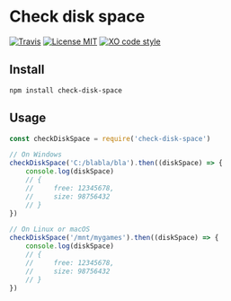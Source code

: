# Check disk space

[![Travis](https://img.shields.io/travis/Alex-D/check-disk-space.svg)](https://travis-ci.org/Alex-D/check-disk-space)
[![License MIT](https://img.shields.io/github/license/Alex-D/check-disk-space.svg)](LICENCE)
[![XO code style](https://img.shields.io/badge/code_style-XO-5ed9c7.svg)](https://github.com/sindresorhus/xo)

## Install

`npm install check-disk-space`

## Usage

```js
const checkDiskSpace = require('check-disk-space')

// On Windows
checkDiskSpace('C:/blabla/bla').then((diskSpace) => {
    console.log(diskSpace)
    // {
    //     free: 12345678,
    //     size: 98756432
    // }
})

// On Linux or macOS
checkDiskSpace('/mnt/mygames').then((diskSpace) => {
    console.log(diskSpace)
    // {
    //     free: 12345678,
    //     size: 98756432
    // }
})
```
